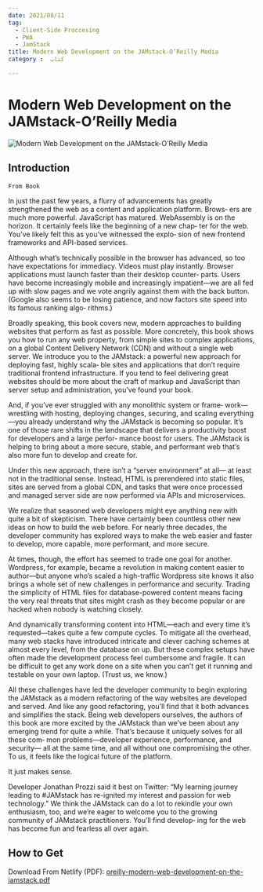 ```yaml
---
date: 2021/08/11
tag:
  - Client-Side Proccesing
  - PWA
  - JamStack
title: Modern Web Development on the JAMstack-O’Reilly Media
category :  کتاب

---
```


# Modern Web Development on the JAMstack-O’Reilly Media

<div class="ltr">

![Modern Web Development on the JAMstack-O’Reilly Media](/content/Modern-Web-Development-on-the-JAMstack.png)

## Introduction

`From Book`

In just the past few years, a flurry of advancements has greatly strengthened the web as a content and application platform. Brows‐ ers are much more powerful. JavaScript has matured. WebAssembly is on the horizon. It certainly feels like the beginning of a new chap‐ ter for the web. You’ve likely felt this as you’ve witnessed the explo‐ sion of new frontend frameworks and API-based services.

Although what’s technically possible in the browser has advanced, so
too have expectations for immediacy. Videos must play instantly.
Browser applications must launch faster than their desktop counter‐
parts. Users have become increasingly mobile and increasingly
impatient—we are all fed up with slow pages and we vote angrily
against them with the back button. (Google also seems to be losing
patience, and now factors site speed into its famous ranking algo‐
rithms.)

Broadly speaking, this book covers new, modern approaches to
building websites that perform as fast as possible. More concretely,
this book shows you how to run any web property, from simple sites
to complex applications, on a global Content Delivery Network
(CDN) and without a single web server. We introduce you to the
JAMstack: a powerful new approach for deploying fast, highly scala‐
ble sites and applications that don’t require traditional frontend
infrastructure. If you tend to feel delivering great websites should be
more about the craft of markup and JavaScript than server setup
and administration, you’ve found your book.

And, if you’ve ever struggled with any monolithic system or frame‐
work—wrestling with hosting, deploying changes, securing, and
scaling everything—you already understand why the JAMstack is
becoming so popular. It’s one of those rare shifts in the landscape
that delivers a productivity boost for developers and a large perfor‐
mance boost for users. The JAMstack is helping to bring about a
more secure, stable, and performant web that’s also more fun to
develop and create for.

Under this new approach, there isn’t a “server environment” at all—
at least not in the traditional sense. Instead, HTML is prerendered
into static files, sites are served from a global CDN, and tasks that
were once processed and managed server side are now performed
via APIs and microservices.

We realize that seasoned web developers might eye anything new
with quite a bit of skepticism. There have certainly been countless
other new ideas on how to build the web before. For nearly three
decades, the developer community has explored ways to make the
web easier and faster to develop, more capable, more performant,
and more secure.

At times, though, the effort has seemed to trade one goal for
another. Wordpress, for example, became a revolution in making
content easier to author—but anyone who’s scaled a high-traffic
Wordpress site knows it also brings a whole set of new challenges in
performance and security. Trading the simplicity of HTML files for
database-powered content means facing the very real threats that
sites might crash as they become popular or are hacked when
nobody is watching closely.

And dynamically transforming content into HTML—each and every
time it’s requested—takes quite a few compute cycles. To mitigate all
the overhead, many web stacks have introduced intricate and clever
caching schemes at almost every level, from the database on up. But
these complex setups have often made the development process feel
cumbersome and fragile. It can be difficult to get any work done on
a site when you can’t get it running and testable on your own laptop.
(Trust us, we know.)

All these challenges have led the developer community to begin
exploring the JAMstack as a modern refactoring of the way websites
are developed and served. And like any good refactoring, you’ll find
that it both advances and simplifies the stack.
Being web developers ourselves, the authors of this book are more
excited by the JAMstack than we’ve been about any emerging trend
for quite a while. That’s because it uniquely solves for all these com‐
mon problems—developer experience, performance, and security—
all at the same time, and all without one compromising the other. To
us, it feels like the logical future of the platform.

It just makes sense.

Developer Jonathan Prozzi said it best on Twitter: “My learning
journey leading to #JAMstack has re-ignited my interest and passion
for web technology.” We think the JAMstack can do a lot to rekindle
your own enthusiasm, too, and we’re eager to welcome you to the
growing community of JAMstack practitioners. You’ll find develop‐
ing for the web has become fun and fearless all over again.

## How to Get

Download From Netlify (PDF): [oreilly-modern-web-development-on-the-jamstack.pdf](https://www.netlify.com/pdf/oreilly-modern-web-development-on-the-jamstack.pdf)

</div>
